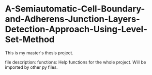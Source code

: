 # A-Semiautomatic-Cell-Boundary-and-Adherens-Junction-Layers-Detection-Approach-Using-Level-Set-Method
This is my master's thesis project.

file description:
functions: Help functions for the whole project. Will be imported by other py files.

